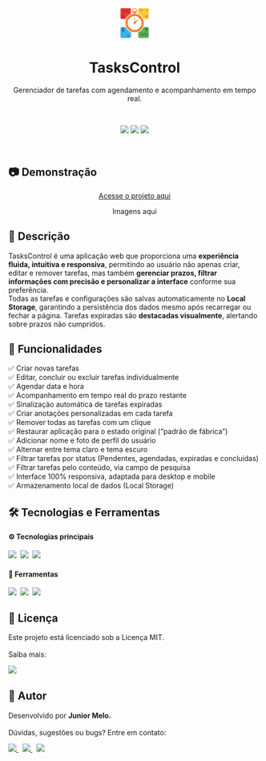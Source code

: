 <p align="center">
  <img src="img/logo.png" alt="TasksControl Logo" height="60" />
</p>

<h1 align="center">TasksControl</h1>

<p align="center">Gerenciador de tarefas com agendamento e acompanhamento em tempo real.</p><br>

<p align="center">
    <img src="https://img.shields.io/badge/HTML5-E34F26.svg?style=for-the-badge&logo=HTML5&logoColor=white" height="25"/>
    <img src="https://img.shields.io/badge/CSS-663399.svg?style=for-the-badge&logo=CSS&logoColor=white" height="25"/>
    <img src="https://img.shields.io/badge/JavaScript-F7DF1E.svg?style=for-the-badge&logo=JavaScript&logoColor=black" height="25"/>
</p><br>

## 📷 Demonstração

<p align="center">
  <a href="https://juniormelo13.github.io/tasks_control/">
    Acesse o projeto aqui
  </a>
</p>

<p align="center">Imagens aqui</p>

## 📌 Descrição

TasksControl é uma aplicação web que proporciona uma **experiência fluida, intuitiva e responsiva**, permitindo ao usuário não apenas criar, editar e remover tarefas, mas também **gerenciar prazos, filtrar informações com precisão e personalizar a interface** conforme sua preferência.<br> Todas as tarefas e configurações são salvas automaticamente no **Local Storage**, garantindo a persistência dos dados mesmo após recarregar ou fechar a página. Tarefas expiradas são **destacadas visualmente**, alertando sobre prazos não cumpridos.

## 🔧 Funcionalidades

✅ Criar novas tarefas<br>
✅ Editar, concluir ou excluir tarefas individualmente<br>
✅ Agendar data e hora<br>
✅ Acompanhamento em tempo real do prazo restante<br>
✅ Sinalização automática de tarefas expiradas<br>
✅ Criar anotações personalizadas em cada tarefa<br>
✅ Remover todas as tarefas com um clique<br>
✅ Restaurar aplicação para o estado original (“padrão de fábrica”)<br>
✅ Adicionar nome e foto de perfil do usuário<br>
✅ Alternar entre tema claro e tema escuro<br>
✅ Filtrar tarefas por status (Pendentes, agendadas, expiradas e concluídas)<br>
✅ Filtrar tarefas pelo conteúdo, via campo de pesquisa<br>
✅ Interface 100% responsiva, adaptada para desktop e mobile<br>
✅ Armazenamento local de dados (Local Storage)

## 🛠️ Tecnologias e Ferramentas

#### ⚙ Tecnologias principais

  <img src="https://img.shields.io/badge/HTML5-E34F26.svg?style=for-the-badge&logo=HTML5&logoColor=white" height="25"/>&nbsp;
  <img src="https://img.shields.io/badge/CSS-663399.svg?style=for-the-badge&logo=CSS&logoColor=white" height="25"/>&nbsp;
  <img src="https://img.shields.io/badge/JavaScript-F7DF1E.svg?style=for-the-badge&logo=JavaScript&logoColor=black" height="25"/>

#### 🔨 Ferramentas

  <img src="https://img.shields.io/badge/Visual_Studio_Code-0078D4?style=for-the-badge&logo=visual%20studio%20code&logoColor=white" height="25"/>&nbsp;
  <img src="https://img.shields.io/badge/Git-F05032.svg?style=for-the-badge&logo=Git&logoColor=white" height="25"/>&nbsp;
  <img src="https://img.shields.io/badge/GitHub-181717.svg?style=for-the-badge&logo=GitHub&logoColor=white" height="25"/>

## 📄 Licença

Este projeto está licenciado sob a Licença MIT.<br><br>
Saiba mais:

<a href="./LICENSE">
    <img src="https://img.shields.io/badge/License-MIT-blue"/>
  </a>

## 👤 Autor

Desenvolvido por **Junior Melo.** <br><br>
Dúvidas, sugestões ou bugs? Entre em contato:

<a href="https://www.linkedin.com/in/juniormelo13/">
  <img src="https://img.shields.io/badge/LinkedIn-0077B5?style=for-the-badge&logo=linkedin&logoColor=white" height="25"/>
</a>&nbsp;
<a href="https://www.instagram.com/jr.dev.oficial/">
  <img src="https://img.shields.io/badge/Instagram-FF0069.svg?style=for-the-badge&logo=Instagram&logoColor=white" height="25"/>
</a>&nbsp;
<a href="mailto:jr.dev.oficial@gmail.com">
  <img src="https://img.shields.io/badge/Gmail-EA4335.svg?style=for-the-badge&logo=Gmail&logoColor=white" height="25"/>
</a>
